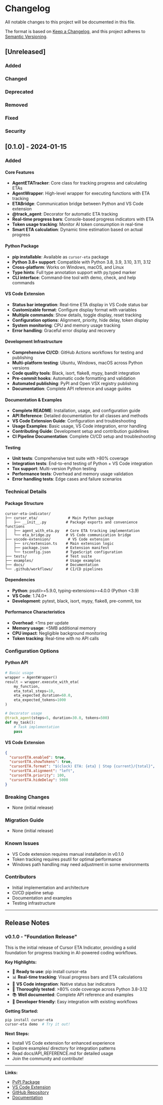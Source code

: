 # Changelog

All notable changes to this project will be documented in this file.

The format is based on [Keep a Changelog](https://keepachangelog.com/en/1.0.0/),
and this project adheres to [Semantic Versioning](https://semver.org/spec/v2.0.0.html).

## [Unreleased]

### Added
### Changed
### Deprecated
### Removed
### Fixed
### Security

## [0.1.0] - 2024-01-15

### Added

#### Core Features
- **AgentETATracker**: Core class for tracking progress and calculating ETAs
- **AgentWrapper**: High-level wrapper for executing functions with ETA tracking
- **ETABridge**: Communication bridge between Python and VS Code extension
- **@track_agent**: Decorator for automatic ETA tracking
- **Real-time progress bars**: Console-based progress indicators with ETA
- **Token usage tracking**: Monitor AI token consumption in real-time
- **Smart ETA calculation**: Dynamic time estimation based on actual progress

#### Python Package
- **pip installable**: Available as `cursor-eta` package
- **Python 3.8+ support**: Compatible with Python 3.8, 3.9, 3.10, 3.11, 3.12
- **Cross-platform**: Works on Windows, macOS, and Linux
- **Type hints**: Full type annotation support with py.typed marker
- **CLI interface**: Command-line tool with demo, check, and help commands

#### VS Code Extension
- **Status bar integration**: Real-time ETA display in VS Code status bar
- **Customizable format**: Configure display format with variables
- **Multiple commands**: Show details, toggle display, reset tracking
- **Configuration options**: Alignment, priority, hide delay, token display
- **System monitoring**: CPU and memory usage tracking
- **Error handling**: Graceful error display and recovery

#### Development Infrastructure
- **Comprehensive CI/CD**: GitHub Actions workflows for testing and publishing
- **Multi-platform testing**: Ubuntu, Windows, macOS across Python versions
- **Code quality tools**: Black, isort, flake8, mypy, bandit integration
- **Pre-commit hooks**: Automatic code formatting and validation
- **Automated publishing**: PyPI and Open VSX registry publishing
- **Documentation**: Complete API reference and usage guides

#### Documentation & Examples
- **Complete README**: Installation, usage, and configuration guide
- **API Reference**: Detailed documentation for all classes and methods
- **VS Code Extension Guide**: Configuration and troubleshooting
- **Usage Examples**: Basic usage, VS Code integration, error handling
- **Contributing Guide**: Development setup and contribution guidelines
- **CI Pipeline Documentation**: Complete CI/CD setup and troubleshooting

#### Testing
- **Unit tests**: Comprehensive test suite with >80% coverage
- **Integration tests**: End-to-end testing of Python + VS Code integration
- **Tox support**: Multi-version Python testing
- **Performance tests**: Overhead and memory usage validation
- **Error handling tests**: Edge cases and failure scenarios

### Technical Details

#### Package Structure
```
cursor-eta-indicator/
├── cursor_eta/              # Main Python package
│   ├── __init__.py         # Package exports and convenience functions
│   ├── agent_with_eta.py   # Core ETA tracking implementation
│   └── eta_bridge.py       # VS Code communication bridge
├── vscode-extension/        # VS Code extension
│   ├── src/extension.ts    # Main extension logic
│   ├── package.json        # Extension manifest
│   └── tsconfig.json       # TypeScript configuration
├── tests/                  # Test suite
├── examples/               # Usage examples
├── docs/                   # Documentation
└── .github/workflows/      # CI/CD pipelines
```

#### Dependencies
- **Python**: psutil>=5.9.0, typing-extensions>=4.0.0 (Python <3.9)
- **VS Code**: 1.74.0+
- **Development**: pytest, black, isort, mypy, flake8, pre-commit, tox

#### Performance Characteristics
- **Overhead**: <1ms per update
- **Memory usage**: <5MB additional memory
- **CPU impact**: Negligible background monitoring
- **Token tracking**: Real-time with no API calls

### Configuration Options

#### Python API
```python
# Basic usage
wrapper = AgentWrapper()
result = wrapper.execute_with_eta(
    my_function,
    eta_total_steps=10,
    eta_expected_duration=60.0,
    eta_expected_tokens=1000
)

# Decorator usage
@track_agent(steps=5, duration=30.0, tokens=500)
def my_task():
    # Task implementation
    pass
```

#### VS Code Extension
```json
{
  "cursorETA.enabled": true,
  "cursorETA.showTokens": true,
  "cursorETA.format": "$(clock) ETA: {eta} | Step {current}/{total}",
  "cursorETA.alignment": "left",
  "cursorETA.priority": 100,
  "cursorETA.hideDelay": 5000
}
```

### Breaking Changes
- None (initial release)

### Migration Guide
- None (initial release)

### Known Issues
- VS Code extension requires manual installation in v0.1.0
- Token tracking requires psutil for optimal performance
- Windows path handling may need adjustment in some environments

### Contributors
- Initial implementation and architecture
- CI/CD pipeline setup
- Documentation and examples
- Testing infrastructure

---

## Release Notes

### v0.1.0 - "Foundation Release"

This is the initial release of Cursor ETA Indicator, providing a solid foundation for progress tracking in AI-powered coding workflows.

**Key Highlights:**
- 🚀 **Ready to use**: pip install cursor-eta
- 📊 **Real-time tracking**: Visual progress bars and ETA calculations
- 🔗 **VS Code integration**: Native status bar indicators
- 🧪 **Thoroughly tested**: >80% code coverage across Python 3.8-3.12
- 📚 **Well documented**: Complete API reference and examples
- 🔧 **Developer friendly**: Easy integration with existing workflows

**Getting Started:**
```bash
pip install cursor-eta
cursor-eta demo  # Try it out!
```

**Next Steps:**
- Install VS Code extension for enhanced experience
- Explore examples/ directory for integration patterns
- Read docs/API_REFERENCE.md for detailed usage
- Join the community and contribute!

---

**Links:**
- [PyPI Package](https://pypi.org/project/cursor-eta/)
- [VS Code Extension](https://open-vsx.org/extension/cursor-eta/cursor-eta)
- [GitHub Repository](https://github.com/yourusername/cursor-eta-indicator)
- [Documentation](https://github.com/yourusername/cursor-eta-indicator/blob/main/README.md)